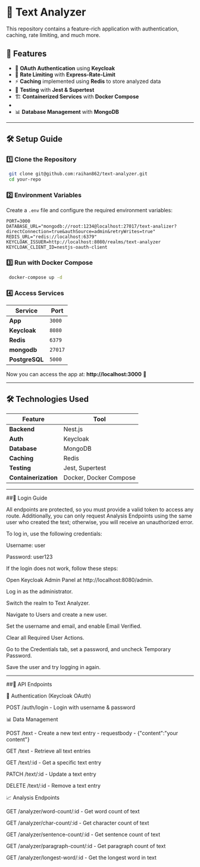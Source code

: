# 🚀 Text Analyzer

This repository contains a feature-rich application with authentication, caching, rate limiting, and much more.

## 📌 Features

- 🔑 **OAuth Authentication** using **Keycloak**
- 🚀 **Rate Limiting** with **Express-Rate-Limit**
- ⚡ **Caching** implemented using **Redis** to store analyzed data
- 🧪 **Testing** with **Jest & Supertest**
- 🏗 **Containerized Services** with **Docker Compose**
-
- 📊 **Database Management** with **MongoDB**

---

## 🛠️ Setup Guide

### **1️⃣ Clone the Repository**

```sh
 git clone git@github.com:raihan862/text-analyzer.git
 cd your-repo
```

### **2️⃣ Environment Variables**

Create a `.env` file and configure the required environment variables:

```env
PORT=3000
DATABASE_URL="mongodb://root:1234@localhost:27017/text-analizer?directConnection=true&authSource=admin&retryWrites=true"
REDIS_URL="redis://localhost:6379"
KEYCLOAK_ISSUER=http://localhost:8080/realms/text-analyzer
KEYCLOAK_CLIENT_ID=nestjs-oauth-client
```

### **3️⃣ Run with Docker Compose**

```sh
 docker-compose up -d
```

### **4️⃣ Access Services**

| Service        | Port    |
| -------------- | ------- |
| **App**        | `3000`  |
| **Keycloak**   | `8080`  |
| **Redis**      | `6379`  |
| **mongodb**    | `27017` |
| **PostgreSQL** | `5000`  |

Now you can access the app at: **http://localhost:3000** 🚀

---

## 🛠️ Technologies Used

| Feature              | Tool                   |
| -------------------- | ---------------------- |
| **Backend**          | Nest.js                |
| **Auth**             | Keycloak               |
| **Database**         | MongoDB                |
| **Caching**          | Redis                  |
| **Testing**          | Jest, Supertest        |
| **Containerization** | Docker, Docker Compose |

---

##🔐 Login Guide

All endpoints are protected, so you must provide a valid token to access any route. Additionally, you can only request Analysis Endpoints using the same user who created the text; otherwise, you will receive an unauthorized error.

To log in, use the following credentials:

Username: user

Password: user123

If the login does not work, follow these steps:

Open Keycloak Admin Panel at http://localhost:8080/admin.

Log in as the administrator.

Switch the realm to Text Analyzer.

Navigate to Users and create a new user.

Set the username and email, and enable Email Verified.

Clear all Required User Actions.

Go to the Credentials tab, set a password, and uncheck Temporary Password.

Save the user and try logging in again.

---

##📡 API Endpoints

🔑 Authentication (Keycloak OAuth)

POST /auth/login - Login with username & password

📊 Data Management

POST /text - Create a new text entry - requestbody - {"content":"your content"}

GET /text - Retrieve all text entries

GET /text/:id - Get a specific text entry

PATCH /text/:id - Update a text entry

DELETE /text/:id - Remove a text entry

📈 Analysis Endpoints

GET /analyzer/word-count/:id - Get word count of text

GET /analyzer/char-count/:id - Get character count of text

GET /analyzer/sentence-count/:id - Get sentence count of text

GET /analyzer/paragraph-count/:id - Get paragraph count of text

GET /analyzer/longest-word/:id - Get the longest word in text
